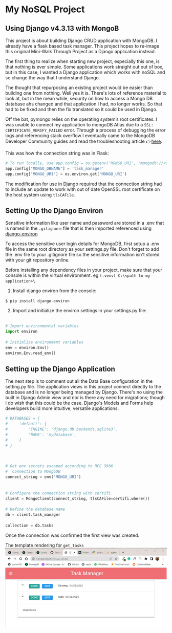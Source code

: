 # My NoSQL Project

## Using Django v4.3.13 with MongoB

This project is about building Django CRUD application with MongoDB.  I already have a flask based task manager.  This project hopes to re-image this original Mini-Walk Through Project as a Django application instead.


The first thing to realize when starting  new project, especially this one, is that nothing is ever simple.  Some applications work straight out out of box, but in this case, I wanted a Django application which works with noSQL and so change the way that I understand Django.

 The thought that repurposing an existing project would be easier than building one from nothing.  Well yes it is.  There's lots of reference material to look at, but in the mean while, security on how to access a Mongo DB database ahs changed and that application I had, no longer works.  So that had to be fixed and then the fix translated so it could be used in Django.

Off the bat, pymongo relies on the operating system’s root certificates.  I was unable to connect my application to mongoDB Atlas due to a `SSL: CERTIFICATE_VERIFY_FAILED` error.   Through a process of debugging the error logs and referencing stack overflow I eventually came to the MongoDB Developer Community guides and read the troubleshooting article 👉[here](https://www.mongodb.com/community/forums/t/serverselectiontimeouterror-ssl-certificate-verify-failed-trying-to-understand-the-origin-of-the-problem/115288).

This was how the connection string was in Flask:

```python
# To run locally, use app.config = os.getenv('MONGO_URI', 'mongodb://<username>:<password>@ds155352.mlab.com:55352/task_manager') 
app.config["MONGO_DBNAME"] = 'task_manager'
app.config["MONGO_URI"] = os.environ.get('MONGO_URI')
```

The modification for use in Django required that the connection string had to include an update to work with out of date OpenSSL root certificate on the host system using `tlsCAFile`.

## Setting Up the Django Environ

Sensitive information like user name and password are stored in a .env that is named in the `.gitignore` file that is then imported referenced using [django-environ](https://pypi.org/project/django-environ/)

To access the sensitive user login details for MongoDB, first setup a .env file in the same root directory as your settings.py file.  Don't forget to add the .env file to your .gitignore file so the sensitive information isn't stored with your git repository online.

Before installing any dependency files in your project, make sure that your console is within the virtual environment.
eg `(.venv) C:\<path to my application>\`

1. Install django environ from the console:

`$ pip install django-environ`

2. Import and initialize the environ settings in your settings.py file:

```python

# Import environmental variables
import environ

# Initialise environment variables
env = environ.Env()
environ.Env.read_env()

```

## Setting up the Django Application

The next step is to comment out all the Data Base configuration in the setting.py file. The application views in this project connect directly to the database and is no longer being managed by Django.  There's no using the built in Django Admin view and nor is there any need for migrations; though I do wish that this could be the case.  Django's Models and Forms help developers build more intuitive, versatile applications.

```python
# DATABASES = {
#     'default': {
#         'ENGINE': 'django.db.backends.sqlite3',
#         'NAME': 'mydatabase',
#     }
# }

```



```python


# Get env secrets escaped according to RFC 3986
#  Connection to MongoDB
connect_string = env('MONGO_URI')


# Configure the connection string with certifi
client = MongoClient(connect_string, tlsCAFile=certifi.where())

# Define the database name
db = client.task_manager

collection = db.tasks
```

Once the connection was confirmed the first view was created.

The template rendering for `get_tasks`
![Task Manager](https://github.com/ddeveloper72/MyProjectEnvt/blob/master/MyNoSQLProj/static/img/all_tasks.jpg "Fig 1 showing Task Manager")
